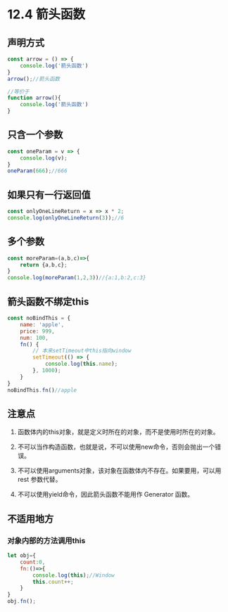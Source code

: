 # 12.4 箭头函数

## 声明方式
```js
const arrow = () => {
    console.log('箭头函数')
}
arrow();//箭头函数

//等价于
function arrow(){
    console.log('箭头函数')    
}
```

## 只含一个参数
```js
const oneParam = v => {
    console.log(v);
}
oneParam(666);//666
```

## 如果只有一行返回值
```js
const onlyOneLineReturn = x => x * 2;
console.log(onlyOneLineReturn(3));//6
```

## 多个参数
```js
const moreParam=(a,b,c)=>{
    return {a,b,c};
}
console.log(moreParam(1,2,3))//{a:1,b:2,c:3}
```

## 箭头函数不绑定this
```js
const noBindThis = {
    name: 'apple',
    price: 999,
    num: 100,
    fn() {
        // 本来setTimeout中this指向window
        setTimeout(() => {
            console.log(this.name);
        }, 1000);
    }
}
noBindThis.fn()//apple
```

## 注意点
1. 函数体内的this对象，就是定义时所在的对象，而不是使用时所在的对象。

2. 不可以当作构造函数，也就是说，不可以使用new命令，否则会抛出一个错误。

3. 不可以使用arguments对象，该对象在函数体内不存在。如果要用，可以用 rest 参数代替。

4. 不可以使用yield命令，因此箭头函数不能用作 Generator 函数。

## 不适用地方

### 对象内部的方法调用this
```js
let obj={
    count:0,
    fn:()=>{
        console.log(this);//Window
        this.count++;
    }
}
obj.fn();
```
